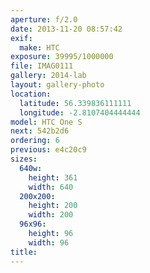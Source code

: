 ```yaml
---
aperture: f/2.0
date: 2013-11-20 08:57:42
exif:
  make: HTC
exposure: 39995/1000000
file: IMAG0111
gallery: 2014-lab
layout: gallery-photo
location:
  latitude: 56.339836111111
  longitude: -2.8107404444444
model: HTC One S
next: 542b2d6
ordering: 6
previous: e4c20c9
sizes:
  640w:
    height: 361
    width: 640
  200x200:
    height: 200
    width: 200
  96x96:
    height: 96
    width: 96
title: 
---
```

